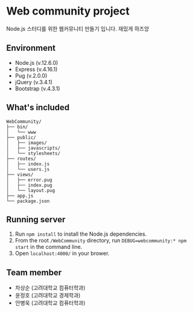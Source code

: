 # Web community project
Node.js 스터디를 위한 웹커뮤니티 만들기 입니다.
재밌게 하즈앙
## Environment
* Node.js (v.12.6.0)
* Express (v.4.16.1)
* Pug (v.2.0.0)
* jQuery (v.3.4.1)
* Bootstrap (v.4.3.1)
## What's included
    WebCommunity/
    ├── bin/
    │   └── www
    ├── public/
    │   ├── images/
    │   ├── javascripts/
    │   └── stylesheets/
    ├── routes/
    │   ├── index.js
    │   └── users.js
    ├── views/
    │   ├── error.pug
    │   ├── index.pug
    │   └── layout.pug
    ├── app.js
    └── package.json
## Running server
1. Run `npm install` to install the Node.js dependencies.
1. From the root `/WebCommunity` directory, run `DEBUG=webcommunity:* npm start` in the command line.
1. Open `localhost:4000/` in your brower.
## Team member
* 차상순 (고려대학교 컴퓨터학과)
* 윤정호 (고려대학교 경제학과)
* 안병욱 (고려대학교 컴퓨터학과)
